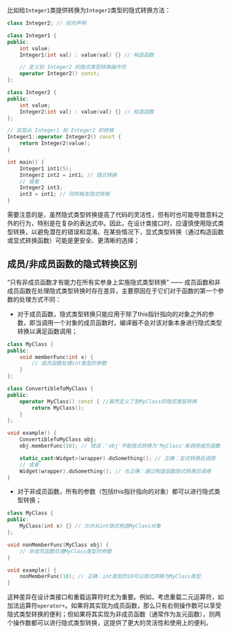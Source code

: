 比如给`Integer1`类提供转换为`Integer2`类型的隐式转换方法：

```cpp
class Integer2; // 前向声明

class Integer1 {
public:
    int value;
    Integer1(int val) : value(val) {} // 构造函数

    // 定义到 Integer2 的隐式类型转换操作符
    operator Integer2() const;
};

class Integer2 {
public:
    int value;
    Integer2(int val) : value(val) {} // 构造函数
};

// 实现从 Integer1 到 Integer2 的转换
Integer1::operator Integer2() const {
    return Integer2(value);
}

int main() {
    Integer1 int1(5);
    Integer2 int2 = int1; // 隐式转换
    // 或者
    Integer2 int3;
    int3 = int1; // 同样触发隐式转换
}
```

需要注意的是，虽然隐式类型转换提高了代码的灵活性，但有时也可能导致意料之外的行为，特别是在复杂的表达式中。因此，在设计类接口时，应谨慎使用隐式类型转换，以避免潜在的错误和混淆。在某些情况下，显式类型转换（通过构造函数或显式转换函数）可能是更安全、更清晰的选择；

## 成员/非成员函数的隐式转换区别

“只有非成员函数才有能力在所有实参身上实施隐式类型转换” —— 成员函数和非成员函数在处理隐式类型转换时存在差异，主要原因在于它们对于函数的第一个参数的处理方式不同：

- 对于成员函数，隐式类型转换只能应用于除了this指针指向的对象之外的参数，即当调用一个对象的成员函数时，编译器不会对该对象本身进行隐式类型转换以满足函数调用；

```cpp
class MyClass {
public:
    void memberFunc(int x) {
        // 成员函数处理int类型的参数
    }
};

class ConvertibleToMyClass {
public:
    operator MyClass() const { //虽然定义了到MyClass的隐式类型转换
        return MyClass();
    }
};

void example() {
    ConvertibleToMyClass obj;
    obj.memberFunc(10); // 错误：'obj'不能隐式转换为'MyClass'来调用成员函数

	static_cast<Widget>(wrapper).doSomething(); // 正确：显式转换后调用
    // 或者
    Widget(wrapper).doSomething(); // 也正确：通过构造函数隐式转换后调用
}
```


- 对于非成员函数，所有的参数（包括this指针指向的对象）都可以进行隐式类型转换；

```cpp
class MyClass {
public:
    MyClass(int x) {} // 允许从int隐式构造MyClass对象
};

void nonMemberFunc(MyClass obj) {
    // 非成员函数处理MyClass类型的参数
}

void example() {
    nonMemberFunc(10); // 正确：int类型的10可以隐式转换为MyClass类型
}
```

这种差异在设计类接口和重载运算符时尤为重要。例如，考虑重载二元运算符，如加法运算符`operator+`。如果将其实现为成员函数，那么只有右侧操作数可以享受隐式类型转换的便利；但如果将其实现为非成员函数（通常作为友元函数），则两个操作数都可以进行隐式类型转换，这提供了更大的灵活性和使用上的便利。
